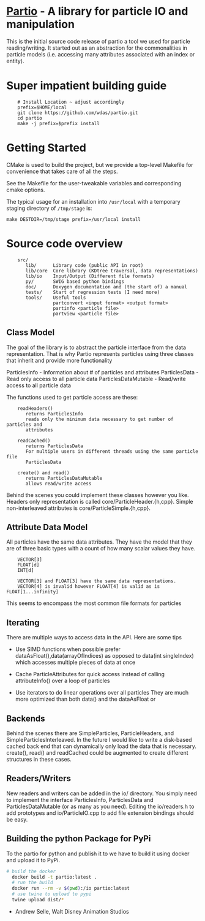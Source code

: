 # [Partio](https://wdas.github.io/partio) - A library for particle IO and manipulation

This is the initial source code release of partio a tool we used for particle
reading/writing. It started out as an abstraction for the commonalities in
particle models (i.e. accessing many attributes associated with an index or
entity).

# Super impatient building guide

        # Install Location ~ adjust accordingly
        prefix=$HOME/local
        git clone https://github.com/wdas/partio.git
        cd partio
        make -j prefix=$prefix install

# Getting Started

CMake is used to build the project, but we provide a top-level Makefile
for convenience that takes care of all the steps.

See the Makefile for the user-tweakable variables and corresponding
cmake options.

The typical usage for an installation into `/usr/local`
with a temporary staging directory of `/tmp/stage` is:

    make DESTDIR=/tmp/stage prefix=/usr/local install

# Source code overview

        src/
           lib/      Library code (public API in root)
           lib/core  Core library (KDtree traversal, data representations)
           lib/io    Input/Output (Different file formats)
           py/       SWIG based python bindings
           doc/      Doxygen documentation and (the start of) a manual
           tests/    Start of regression tests (I need more)
           tools/    Useful tools
                     partconvert <input format> <output format>
                     partinfo <particle file>
                     partview <particle file>

## Class Model

The goal of the library is to abstract the particle interface from the data
representation. That is why Partio represents particles using three classes that
inherit and provide more functionality

ParticlesInfo - Information about # of particles and attributes
ParticlesData - Read only access to all particle data
ParticlesDataMutable - Read/write access to all particle data

The functions used to get particle access are these:

        readHeaders()
           returns ParticlesInfo
           reads only the minimum data necessary to get number of particles and
           attributes

        readCached()
           returns ParticlesData
           For multiple users in different threads using the same particle file
           ParticlesData

        create() and read()
           returns ParticlesDataMutable
           allows read/write access

Behind the scenes you could implement these classes however you like. Headers
only representation is called core/ParticleHeader.{h,cpp}. Simple
non-interleaved attributes is core/ParticleSimple.{h,cpp}.

## Attribute Data Model

All particles have the same data attributes. They have the model that they are
of three basic types with a count of how many scalar values they have.

        VECTOR[3]
        FLOAT[d]
        INT[d]

        VECTOR[3] and FLOAT[3] have the same data representations.
        VECTOR[4] is invalid however FLOAT[4] is valid as is FLOAT[1...infinity]

This seems to encompass the most common file formats for particles

## Iterating

There are multiple ways to access data in the API. Here are
some tips

- Use SIMD functions when possible prefer dataAsFloat(),data(arrayOfIndices) as
  opposed to data(int singleIndex) which accesses multiple pieces of data at
  once

- Cache ParticleAttributes for quick access instead of calling attributeInfo()
  over a loop of particles

- Use iterators to do linear operations over all particles They are much more
  optimized than both data() and the dataAsFloat or

## Backends

Behind the scenes there are SimpleParticles, ParticleHeaders, and
SimpleParticlesInterleaved. In the future I would like to write a disk-based
cached back end that can dynamically only load the data that is necessary.
create(), read() and readCached could be augmented to create different
structures in these cases.

## Readers/Writers

New readers and writers can be added in the io/ directory. You simply need to
implement the interface ParticlesInfo, ParticlesData and ParticlesDataMutable
(or as many as you need). Editing the io/readers.h to add prototypes and
io/ParticleIO.cpp to add file extension bindings should be easy.

## Building the python Package for PyPi

To the partio for python and publish it to we have to build it using docker and upload it to PyPi.

```bash
# build the docker
  docker build -t partio:latest .
  # run the build
  docker run --rm -v $(pwd):/io partio:latest
  # use twine to upload to pypi
  twine upload dist/*
```

- Andrew Selle, Walt Disney Animation Studios
